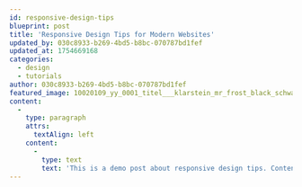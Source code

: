 ```yaml
---
id: responsive-design-tips
blueprint: post
title: 'Responsive Design Tips for Modern Websites'
updated_by: 030c8933-b269-4bd5-b8bc-070787bd1fef
updated_at: 1754669168
categories:
  - design
  - tutorials
author: 030c8933-b269-4bd5-b8bc-070787bd1fef
featured_image: 10020109_yy_0001_titel___klarstein_mr_frost_black_schwarz_eismaschine_reedit.png
content:
  -
    type: paragraph
    attrs:
      textAlign: left
    content:
      -
        type: text
        text: 'This is a demo post about responsive design tips. Content will be added later.'
---
```

